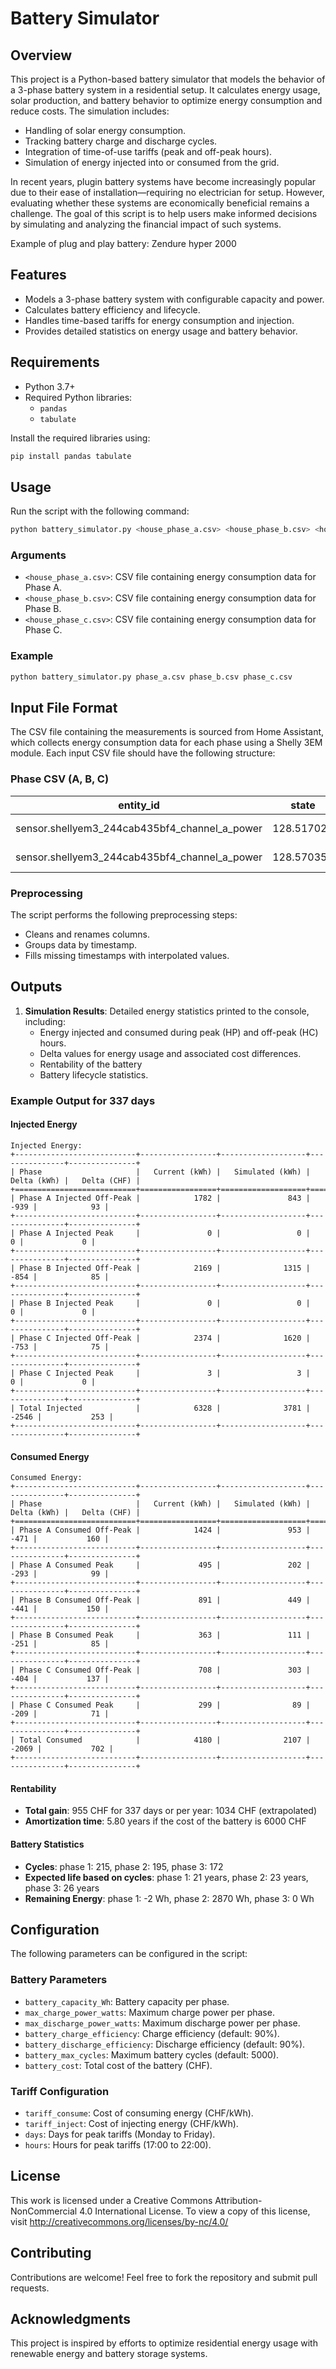 # Battery Simulator

## Overview
This project is a Python-based battery simulator that models the behavior of a 3-phase battery system in a residential setup. It calculates energy usage, solar production, and battery behavior to optimize energy consumption and reduce costs. The simulation includes:

- Handling of solar energy consumption.
- Tracking battery charge and discharge cycles.
- Integration of time-of-use tariffs (peak and off-peak hours).
- Simulation of energy injected into or consumed from the grid.

In recent years, plugin battery systems have become increasingly popular due to their ease of installation—requiring no electrician for setup. However, evaluating whether these systems are economically beneficial remains a challenge. The goal of this script is to help users make informed decisions by simulating and analyzing the financial impact of such systems.

Example of plug and play battery: Zendure hyper 2000

## Features
- Models a 3-phase battery system with configurable capacity and power.
- Calculates battery efficiency and lifecycle.
- Handles time-based tariffs for energy consumption and injection.
- Provides detailed statistics on energy usage and battery behavior.

## Requirements
- Python 3.7+
- Required Python libraries:
  - `pandas`
  - `tabulate`

Install the required libraries using:
```bash
pip install pandas tabulate
```

## Usage
Run the script with the following command:
```bash
python battery_simulator.py <house_phase_a.csv> <house_phase_b.csv> <house_phase_c.csv>
```

### Arguments
- `<house_phase_a.csv>`: CSV file containing energy consumption data for Phase A.
- `<house_phase_b.csv>`: CSV file containing energy consumption data for Phase B.
- `<house_phase_c.csv>`: CSV file containing energy consumption data for Phase C.

### Example
```bash
python battery_simulator.py phase_a.csv phase_b.csv phase_c.csv

```

## Input File Format
The CSV file containing the measurements is sourced from Home Assistant, which collects energy consumption data for each phase using a Shelly 3EM module.
Each input CSV file should have the following structure:

### Phase CSV (A, B, C)
| entity_id                                    | state       | last_changed           |
|---------------------------------------------|-------------|------------------------|
| sensor.shellyem3_244cab435bf4_channel_a_power | 128.517028  | 2024-12-31T23:00:00Z |
| sensor.shellyem3_244cab435bf4_channel_a_power | 128.570356  | 2025-01-01T00:00:00Z |

### Preprocessing
The script performs the following preprocessing steps:
- Cleans and renames columns.
- Groups data by timestamp.
- Fills missing timestamps with interpolated values.

## Outputs
1. **Simulation Results**: Detailed energy statistics printed to the console, including:
   - Energy injected and consumed during peak (HP) and off-peak (HC) hours.
   - Delta values for energy usage and associated cost differences.
   - Rentability of the battery
   - Battery lifecycle statistics.

### Example Output for 337 days
#### Injected Energy
```plaintext
Injected Energy:
+---------------------------+-----------------+-------------------+---------------+---------------+
| Phase                     |   Current (kWh) |   Simulated (kWh) |   Delta (kWh) |   Delta (CHF) |
+===========================+=================+===================+===============+===============+
| Phase A Injected Off-Peak |            1782 |               843 |          -939 |            93 |
+---------------------------+-----------------+-------------------+---------------+---------------+
| Phase A Injected Peak     |               0 |                 0 |             0 |             0 |
+---------------------------+-----------------+-------------------+---------------+---------------+
| Phase B Injected Off-Peak |            2169 |              1315 |          -854 |            85 |
+---------------------------+-----------------+-------------------+---------------+---------------+
| Phase B Injected Peak     |               0 |                 0 |             0 |             0 |
+---------------------------+-----------------+-------------------+---------------+---------------+
| Phase C Injected Off-Peak |            2374 |              1620 |          -753 |            75 |
+---------------------------+-----------------+-------------------+---------------+---------------+
| Phase C Injected Peak     |               3 |                 3 |             0 |             0 |
+---------------------------+-----------------+-------------------+---------------+---------------+
| Total Injected            |            6328 |              3781 |         -2546 |           253 |
+---------------------------+-----------------+-------------------+---------------+---------------+
```

#### Consumed Energy
```plaintext
Consumed Energy:
+---------------------------+-----------------+-------------------+---------------+---------------+
| Phase                     |   Current (kWh) |   Simulated (kWh) |   Delta (kWh) |   Delta (CHF) |
+===========================+=================+===================+===============+===============+
| Phase A Consumed Off-Peak |            1424 |               953 |          -471 |           160 |
+---------------------------+-----------------+-------------------+---------------+---------------+
| Phase A Consumed Peak     |             495 |               202 |          -293 |            99 |
+---------------------------+-----------------+-------------------+---------------+---------------+
| Phase B Consumed Off-Peak |             891 |               449 |          -441 |           150 |
+---------------------------+-----------------+-------------------+---------------+---------------+
| Phase B Consumed Peak     |             363 |               111 |          -251 |            85 |
+---------------------------+-----------------+-------------------+---------------+---------------+
| Phase C Consumed Off-Peak |             708 |               303 |          -404 |           137 |
+---------------------------+-----------------+-------------------+---------------+---------------+
| Phase C Consumed Peak     |             299 |                89 |          -209 |            71 |
+---------------------------+-----------------+-------------------+---------------+---------------+
| Total Consumed            |            4180 |              2107 |         -2069 |           702 |
+---------------------------+-----------------+-------------------+---------------+---------------+
```

#### Rentability
- **Total gain**: 955 CHF for 337 days or per year: 1034 CHF (extrapolated)
- **Amortization time**: 5.80 years if the cost of the battery is 6000 CHF

#### Battery Statistics
- **Cycles**: phase 1: 215, phase 2: 195, phase 3: 172
- **Expected life based on cycles**: phase 1: 21 years, phase 2: 23 years, phase 3: 26 years
- **Remaining Energy**: phase 1: -2 Wh, phase 2: 2870 Wh, phase 3: 0 Wh

## Configuration
The following parameters can be configured in the script:

### Battery Parameters
- `battery_capacity_Wh`: Battery capacity per phase.
- `max_charge_power_watts`: Maximum charge power per phase.
- `max_discharge_power_watts`: Maximum discharge power per phase.
- `battery_charge_efficiency`: Charge efficiency (default: 90%).
- `battery_discharge_efficiency`: Discharge efficiency (default: 90%).
- `battery_max_cycles`: Maximum battery cycles (default: 5000).
- `battery_cost`: Total cost of the battery (CHF).

### Tariff Configuration
- `tariff_consume`: Cost of consuming energy (CHF/kWh).
- `tariff_inject`: Cost of injecting energy (CHF/kWh).
- `days`: Days for peak tariffs (Monday to Friday).
- `hours`: Hours for peak tariffs (17:00 to 22:00).

## License
This work is licensed under a Creative Commons Attribution-NonCommercial 4.0 International License.
To view a copy of this license, visit http://creativecommons.org/licenses/by-nc/4.0/

## Contributing
Contributions are welcome! Feel free to fork the repository and submit pull requests.

## Acknowledgments
This project is inspired by efforts to optimize residential energy usage with renewable energy and battery storage systems.
